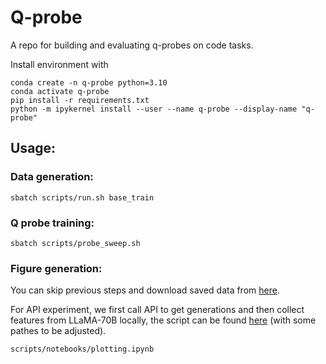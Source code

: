 # Q-probe

A repo for building and evaluating q-probes on code tasks.

Install environment with 
```
conda create -n q-probe python=3.10
conda activate q-probe
pip install -r requirements.txt
python -m ipykernel install --user --name q-probe --display-name "q-probe"
```


## Usage:

### Data generation:

```
sbatch scripts/run.sh base_train
```

### Q probe training:

```
sbatch scripts/probe_sweep.sh
```

### Figure generation:

You can skip previous steps and download saved data from [here](https://drive.google.com/drive/folders/1T2axGPw9-mJp5HjWS9kh13iEXXqy730n?usp=sharing).

For API experiment, we first call API to get generations and then collect features from LLaMA-70B locally, the script can be found [here](https://drive.google.com/file/d/1Bj8jhUtQAunDnx0O36pOkzKto2MYGJXv/view?usp=sharing) (with some pathes to be adjusted). 


```
scripts/notebooks/plotting.ipynb
```